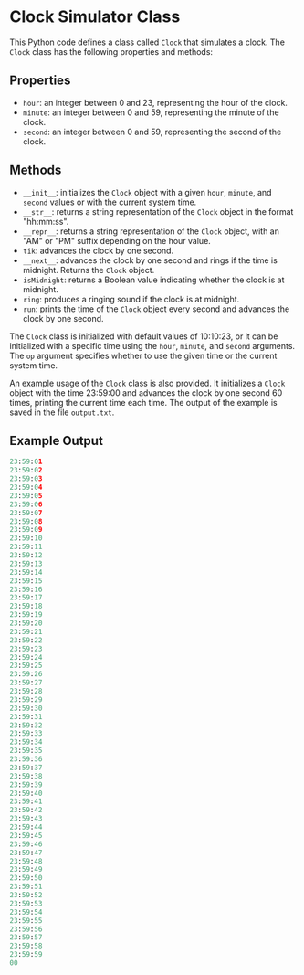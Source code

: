 # Clock Simulator Class

This Python code defines a class called `Clock` that simulates a clock. The `Clock` class has the following properties and methods:

## Properties

- `hour`: an integer between 0 and 23, representing the hour of the clock.
- `minute`: an integer between 0 and 59, representing the minute of the clock.
- `second`: an integer between 0 and 59, representing the second of the clock.

## Methods

- `__init__`: initializes the `Clock` object with a given `hour`, `minute`, and `second` values or with the current system time.
- `__str__`: returns a string representation of the `Clock` object in the format "hh:mm:ss".
- `__repr__`: returns a string representation of the `Clock` object, with an "AM" or "PM" suffix depending on the hour value.
- `tik`: advances the clock by one second.
- `__next__`: advances the clock by one second and rings if the time is midnight. Returns the `Clock` object.
- `isMidnight`: returns a Boolean value indicating whether the clock is at midnight.
- `ring`: produces a ringing sound if the clock is at midnight.
- `run`: prints the time of the `Clock` object every second and advances the clock by one second.

The `Clock` class is initialized with default values of 10:10:23, or it can be initialized with a specific time using the `hour`, `minute`, and `second` arguments. The `op` argument specifies whether to use the given time or the current system time.

An example usage of the `Clock` class is also provided. It initializes a `Clock` object with the time 23:59:00 and advances the clock by one second 60 times, printing the current time each time. The output of the example is saved in the file `output.txt`.

## Example Output

```python
23:59:01
23:59:02
23:59:03
23:59:04
23:59:05
23:59:06
23:59:07
23:59:08
23:59:09
23:59:10
23:59:11
23:59:12
23:59:13
23:59:14
23:59:15
23:59:16
23:59:17
23:59:18
23:59:19
23:59:20
23:59:21
23:59:22
23:59:23
23:59:24
23:59:25
23:59:26
23:59:27
23:59:28
23:59:29
23:59:30
23:59:31
23:59:32
23:59:33
23:59:34
23:59:35
23:59:36
23:59:37
23:59:38
23:59:39
23:59:40
23:59:41
23:59:42
23:59:43
23:59:44
23:59:45
23:59:46
23:59:47
23:59:48
23:59:49
23:59:50
23:59:51
23:59:52
23:59:53
23:59:54
23:59:55
23:59:56
23:59:57
23:59:58
23:59:59
00
```